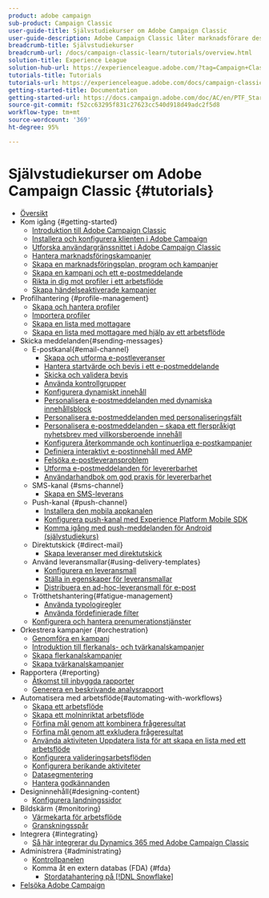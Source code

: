 ```yaml
---
product: adobe campaign
sub-product: Campaign Classic
user-guide-title: Självstudiekurser om Adobe Campaign Classic
user-guide-description: Adobe Campaign Classic låter marknadsförare designa kundupplevelser över flera kanaler och levererar en miljö för visuell kampanjorkestrering, interaktionshantering i realtid och körning över flera kanaler.
breadcrumb-title: Självstudiekurser
breadcrumb-url: /docs/campaign-classic-learn/tutorials/overview.html
solution-title: Experience League
solution-hub-url: https://experienceleague.adobe.com/?tag=Campaign+Classic#recommended/solutions/campaign
tutorials-title: Tutorials
tutorials-url: https://experienceleague.adobe.com/docs/campaign-classic-learn/tutorials/overview.html
getting-started-title: Documentation
getting-started-url: https://docs.campaign.adobe.com/doc/AC/en/PTF_Starting_with_Adobe_Campaign_About_Adobe_Campaign_Classic.html
source-git-commit: f52cc63295f831c27623cc540d918d49adc2f5d8
workflow-type: tm+mt
source-wordcount: '369'
ht-degree: 95%

---
```



# Självstudiekurser om Adobe Campaign Classic {#tutorials}

+ [Översikt](/help/overview.md)
+ Kom igång {#getting-started}
   + [Introduktion till Adobe Campaign Classic](/help/getting-started/introduction-to-adobe-campaign-classic.md)
   + [Installera och konfigurera klienten i Adobe Campaign](/help/getting-started/install-and-setup-the-adobe-campaign-client.md)
   + [Utforska användargränssnittet i Adobe Campaign Classic](/help/getting-started/exploring-the-adobe-campaign-classic-user-interface.md)
   + [Hantera marknadsföringskampanjer](/help/getting-started/managing-marketing-campaigns.md)
   + [Skapa en marknadsföringsplan, program och kampanjer](/help/getting-started/creating-a-marketing-plan-programs-and-campaigns.md)
   + [Skapa en kampanj och ett e-postmeddelande](/help/getting-started/creating-a-campaign-and-an-email.md)
   + [Rikta in dig mot profiler i ett arbetsflöde](/help/getting-started/targeting-profiles-in-a-workflow.md)
   + [Skapa händelseaktiverade kampanjer](/help/getting-started/create-event-triggered-campaigns.md)
+ Profilhantering {#profile-management}
   + [Skapa och hantera profiler](/help/profile-management/create-and-manage-profiles.md)
   + [Importera profiler](/help/data-management/importing-profiles.md)
   + [Skapa en lista med mottagare](/help/profile-management/creating-a-list-of-recipients.md)
   + [Skapa en lista med mottagare med hjälp av ett arbetsflöde](/help/profile-management/creating-a-list-of-recipients-with-a-workflow.md)
+ Skicka meddelanden{#sending-messages}
   + E-postkanal{#email-channel}
      + [Skapa och utforma e-postleveranser](/help/sending-messages/email-channel/create-and-design-email-deliveries.md)
      + [Hantera startvärde och bevis i ett e-postmeddelande](/help/sending-messages/email-channel/managing-seed-and-proofs.md)
      + [Skicka och validera bevis](/help/sending-messages/email-channel/send-and-validate-proofs.md)
      + [Använda kontrollgrupper](/help/sending-messages/email-channel/use-control-groups.md)
      + [Konfigurera dynamiskt innehåll](/help/sending-messages/email-channel/configuring-dynamic-content.md)
      + [Personalisera e-postmeddelanden med dynamiska innehållsblock](/help/sending-messages/email-channel/personalization-with-dynamic-content-blocks.md)
      + [Personalisera e-postmeddelanden med personaliseringsfält](/help/sending-messages/email-channel/personalizing-emails-using-personalization-fields.md)
      + [Personalisera e-postmeddelanden – skapa ett flerspråkigt nyhetsbrev med villkorsberoende innehåll](/help/sending-messages/email-channel/personalizing-emails-create-a-multi-lingual-newsletter-using-conditional-content.md)
      + [Konfigurera återkommande och kontinuerliga e-postkampanjer](/help/sending-messages/recurring-deliveries.md)
      + [Definiera interaktivt e-postinnehåll med AMP](/help/sending-messages/email-channel/defining-interactive-email-content-with-amp.md)
      + [Felsöka e-postleveransproblem](/help/sending-messages/email-channel/troubleshooting-email-delivery-issues.md)
      + [Utforma e-postmeddelanden för levererbarhet](/help/sending-messages/email-channel/design-emails-for-deliverability.md)
      + [Användarhandbok om god praxis för levererbarhet](https://experienceleague.adobe.com/docs/deliverability-learn/deliverability-best-practice-guide/introduction.html?lang=sv)
   + SMS-kanal {#sms-channel}
      + [Skapa en SMS-leverans](/help/sending-messages/mobile-channel/create-a-sms-delivery.md)
   + Push-kanal {#push-channel}
      + [Installera den mobila appkanalen](/help/sending-messages/mobile-channel/installing-the-mobile-app-channel.md)
      + [Konfigurera push-kanal med Experience Platform Mobile SDK](/help/sending-messages/mobile-channel/configure-push-using-aep-mobile-sdk.md)
      + [Komma igång med push-meddelanden för Android (självstudiekurs)](https://experienceleague.adobe.com/docs/campaign-classic-learn/getting-started-with-push-notifications-for-android/introduction.html?lang=sv)
   + Direktutskick {#direct-mail}
      + [Skapa leveranser med direktutskick](/help/sending-messages/direct-mail/creating-direct-mail-deliveries.md)
   + Använd leveransmallar{#using-delivery-templates}
      + [Konfigurera en leveransmall](/help/sending-messages/using-delivery-templates/configuring-a-delivery-template.md)
      + [Ställa in egenskaper för leveransmallar](/help/sending-messages/using-delivery-templates/setting-delivery-template-properties.md)
      + [Distribuera en ad-hoc-leveransmall för e-post](/help/sending-messages/using-delivery-templates/deploying-ad-hoc-email-delivery-template.md)
   + Trötthetshantering{#fatigue-management}
      + [Använda typologiregler](/help/sending-messages/fatigue-management/typology-rules-for-fatigue-management.md)
      + [Använda fördefinierade filter](/help/sending-messages/fatigue-management/fatigue-management-using-filters.md)
   + [Konfigurera och hantera prenumerationstjänster](/help/sending-messages/configuring-and-managing-subscription-services.md)
+ Orkestrera kampanjer {#orchestration}
   + [Genomföra en kampanj](/help/orchestrating-campaigns/executing-a-campaign.md)
   + [Introduktion till flerkanals- och tvärkanalskampanjer](/help/orchestrating-campaigns/introduction-to-cross-and-multi-channel-campaigns.md)
   + [Skapa flerkanalskampanjer](/help/orchestrating-campaigns/multi-channel-campaigns.md)
   + [Skapa tvärkanalskampanjer](/help/orchestrating-campaigns/cross-channel-campaigns.md)
+ Rapportera {#reporting}
   + [Åtkomst till inbyggda rapporter](/help/reporting/accessing-built-in-reports.md)
   + [Generera en beskrivande analysrapport](/help/reporting/generating-a-descriptive-analysis-report.md)
+ Automatisera med arbetsflöde{#automating-with-workflows}
   + [Skapa ett arbetsflöde](/help/automating-with-workflows/creating-a-workflow.md)
   + [Skapa ett molninriktat arbetsflöde](/help/automating-with-workflows/creating-a-targeting-workflow.md)
   + [Förfina mål genom att kombinera frågeresultat](/help/automating-with-workflows/refining-targets-by-combining-query-results.md)
   + [Förfina mål genom att exkludera frågeresultat](/help/automating-with-workflows/refining-targets-by-excluding-query-results.md)
   + [Använda aktiviteten Uppdatera lista för att skapa en lista med ett arbetsflöde](/help/automating-with-workflows/using-the-update-list-activity.md)
   + [Konfigurera valideringsarbetsflöden](/help/automating-with-workflows/validation-flow-configuration.md)
   + [Konfigurera berikande aktiviteter](/help/automating-with-workflows/enrichment-activity.md)
   + [Datasegmentering](/help/data-management/data-segmentation.md)
   + [Hantera godkännanden](/help/automating-with-workflows/managing-approvals.md)
+ Designinnehåll{#designing-content}
   + [Konfigurera landningssidor](/help/designing-content/configure-landingpages.md)
+ Bildskärm {#monitoring}
   + [Värmekarta för arbetsflöde](/help/monitoring-campaign-classic/workflow-heatmap.md)
   + [Granskningsspår](/help/monitoring-campaign-classic/audit-trail.md)
+ Integrera {#integrating}
   + [Så här integrerar du Dynamics 365 med Adobe Campaign Classic](/help/integrations/dynamics365-integration.md)
+ Administrera {#administrating}
   + [Kontrollpanelen](https://experienceleague.adobe.com/docs/campaign-classic-learn/control-panel/control-panel-overview.html?lang=sv)
   + Komma åt en extern databas (FDA) {#fda}
      + [Stordatahantering på  [!DNL Snowflake]](/help/administrating/snowflake/big-data-segmentation-on-snowflake.md)
+ [Felsöka Adobe Campaign](https://experienceleague.adobe.com/docs/campaign-classic-learn/troubleshooting/overview.html)
